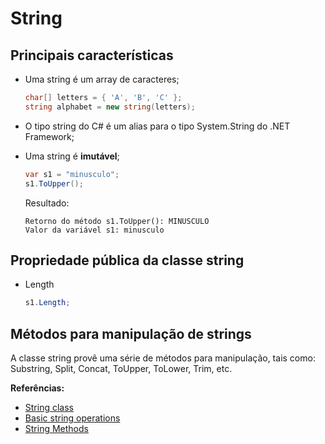 # String

## Principais características

* Uma string é um array de caracteres;
    ```csharp
    char[] letters = { 'A', 'B', 'C' };
    string alphabet = new string(letters);
    ```

* O tipo string do C# é um alias para o tipo System.String do .NET Framework;

* Uma string é **imutável**;
    ```csharp
    var s1 = "minusculo";
    s1.ToUpper();
    ```

    Resultado:
    ```
    Retorno do método s1.ToUpper(): MINUSCULO
    Valor da variável s1: minusculo
    ```

## Propriedade pública da classe string

* Length
    ```csharp
    s1.Length;
    ```

## Métodos para manipulação de strings

A classe string provê uma série de métodos para manipulação, tais como: Substring, Split, Concat, ToUpper, ToLower, Trim, etc.

**Referências:**
* [String class](https://docs.microsoft.com/pt-br/dotnet/api/system.string?view=netframework-4.7.2)
* [Basic string operations](https://docs.microsoft.com/pt-br/dotnet/standard/base-types/basic-string-operations)
* [String Methods](https://docs.microsoft.com/pt-br/dotnet/api/system.string?view=netframework-4.7.2#m%C3%A9todos)
